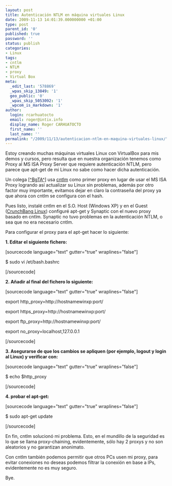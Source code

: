 ```yaml
---
layout: post
title: Autenticación NTLM en máquina virtuales Linux
date: 2009-11-13 14:01:39.000000000 +01:00
type: post
parent_id: '0'
published: true
password: ''
status: publish
categories:
- Linux
tags:
- cntlm
- NTLM
- proxy
- Virtual Box
meta:
  _edit_last: '578869'
  _wpas_skip_13849: '1'
  geo_public: '0'
  _wpas_skip_5053092: '1'
  _wpcom_is_markdown: '1'
author:
  login: rcarhuatocto
  email: roger@intix.info
  display_name: Roger CARHUATOCTO
  first_name: ''
  last_name: ''
permalink: "/2009/11/13/autenticacion-ntlm-en-maquina-virtuales-linux/"
---
```

Estoy creando muchas máquinas virtuales Linux con VirtualBox para mis demos y cursos, pero resulta que en nuestra organización tenemos como Proxy al MS ISA Proxy Server que requiere autenticación NTLM, pero parece que apt-get de mi Linux no sabe como hacer dicha autenticación.

  
Un colega [[^BgTA^]](http://blog.bgta.ne) usa [cntlm](http://cntlm.sourceforge.net) como primer proxy en lugar de usar el MS ISA Proxy logrando así actualizar su Linux sin problemas, además por otro factor muy importante, evitamos dejar en claro la contraseña del proxy ya que ahora con cntlm se configura con el hash.  
  
<!-- more -->  
  
Pues listo, instalé cntlm en el S.O. Host (Windows XP) y en el Guest ([CrunchBang Linux](http://crunchbanglinux.org/)) configuré apt-get y Synaptic con el nuevo proxy basado en cntlm. Synaptic no tuvo problemas en la autenticación NTLM, o sea que no era necesario cntlm.

  
Para configurar el proxy para el apt-get hacer lo siguiente:

  
 **1\. Editar el siguiente fichero:**

  
[sourcecode language="text" gutter="true" wraplines="false"]  
  
$ sudo vi /et/bash.bashrc  
  
[/sourcecode]

  
 **2\. Añadir al final del fichero lo siguiente:**

  
[sourcecode language="text" gutter="true" wraplines="false"]  
  
export http_proxy=http://hostnamewinxp:port/  
  
export https_proxy=http://hostnamewinxp:port/  
  
export ftp_proxy=http://hostnamewinxp:port/  
  
export no_proxy=localhost,127.0.0.1  
  
[/sourcecode]

  
 **3\. Asegurarse de que los cambios se apliquen (por ejemplo, logout y login al Linux) y verificar con:**

  
[sourcecode language="text" gutter="true" wraplines="false"]  
  
$ echo $http_proxy  
  
[/sourcecode]

  
 **4\. probar el apt-get:**

  
[sourcecode language="text" gutter="true" wraplines="false"]  
  
$ sudo apt-get update  
  
[/sourcecode]

  
En fin, cntlm solucionó mi problema. Esto, en el mundillo de la seguridad es lo que se llama proxy-chaining, evidentemente, sólo hay 2 proxys y no son aleatorios y no garantizan anonimato.

  
Con cntlm también podemos permitir que otros PCs usen mi proxy, para evitar conexiones no deseas podemos filtrar la conexión en base a IPs, evidentemente no es muy seguro.

  
Bye.

  

